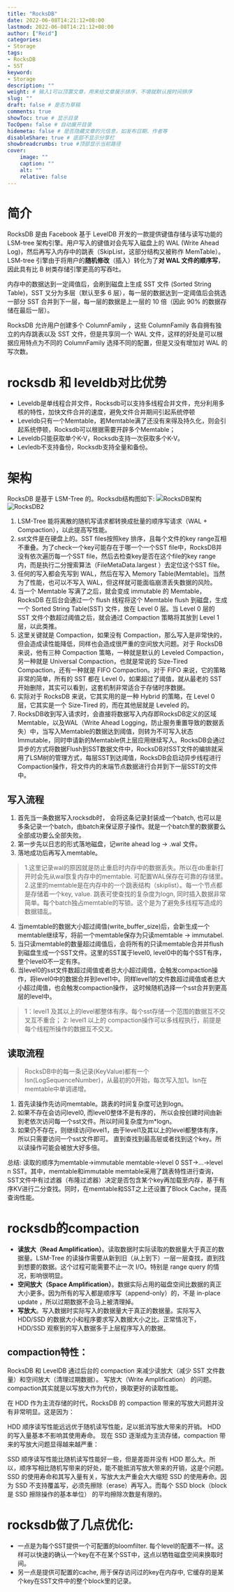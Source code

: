```yaml
---
title: "RocksDB"
date: 2022-06-08T14:21:12+08:00
lastmod: 2022-06-08T14:21:12+08:00
author: ["Reid"]
categories: 
- Storage
tags: 
- RocksDB
- SST
keyword:
- Storage
description: ""
weight: # 输入1可以顶置文章，用来给文章展示排序，不填就默认按时间排序
slug: ""
draft: false # 是否为草稿
comments: true
showToc: true # 显示目录
TocOpen: false # 自动展开目录
hidemeta: false # 是否隐藏文章的元信息，如发布日期、作者等
disableShare: true # 底部不显示分享栏
showbreadcrumbs: true #顶部显示当前路径
cover:
    image: ""
    caption: ""
    alt: ""
    relative: false
---
```


# 简介

RocksDB 是由 Facebook 基于 LevelDB 开发的一款提供键值存储与读写功能的 LSM-tree 架构引擎。用户写入的键值对会先写入磁盘上的 WAL (Write Ahead Log)，然后再写入内存中的跳表（SkipList，这部分结构又被称作 MemTable）。LSM-tree 引擎由于将用户的**随机修改**（插入）转化为了**对 WAL 文件的顺序写**，因此具有比 B 树类存储引擎更高的写吞吐。

内存中的数据达到一定阈值后，会刷到磁盘上生成 SST 文件 (Sorted String Table)，SST 又分为多层（默认至多 6 层），每一层的数据达到一定阈值后会挑选一部分 SST 合并到下一层，每一层的数据是上一层的 10 倍（因此 90% 的数据存储在最后一层）。

RocksDB 允许用户创建多个 ColumnFamily ，这些 ColumnFamily 各自拥有独立的内存跳表以及 SST 文件，但是共享同一个 WAL 文件，这样的好处是可以根据应用特点为不同的 ColumnFamily 选择不同的配置，但是又没有增加对 WAL 的写次数。

# rocksdb 和 leveldb对比优势

- Leveldb是单线程合并文件，Rocksdb可以支持多线程合并文件，充分利用多核的特性，加快文件合并的速度，避免文件合并期间引起系统停顿
- Leveldb只有一个Memtable，若Memtable满了还没有来得及持久化，则会引起系统停顿，Rocksdb可以根据需要开辟多个Memtable；
- Leveldb只能获取单个K-V，Rocksdb支持一次获取多个K-V。
- Levledb不支持备份，Rocksdb支持全量和备份。

# 架构

RocksDB 是基于 LSM-Tree 的。Rocksdb结构图如下:
![RocksDB架构](https://raw.githubusercontent.com/Reid00/image-host/main/20210720/image.51pgzw0dcm40.png)
![RocksDB2](https://raw.githubusercontent.com/Reid00/image-host/main/20210720/image.6i2gt9wb4zo0.png)

1. LSM-Tree 能将离散的随机写请求都转换成批量的顺序写请求（WAL + Compaction），以此提高写性能。
2. sst文件是在硬盘上的。SST files按照key 排序，且每个文件的key range互相不重叠。为了check一个key可能存在于哪一个一个SST file中，RocksDB并没有依次遍历每一个SST file，然后去检查key是否在这个file的key range 内，而是执行二分搜索算法（FileMetaData.largest ）去定位这个SST file。
3. 任何的写入都会先写到 WAL，然后在写入 Memory Table(Memtable)。当然为了性能，也可以不写入 WAL，但这样就可能面临崩溃丢失数据的风险。
4. 当一个 Memtable 写满了之后，就会变成 immutable 的 Memtable，RocksDB 在后台会通过一个 flush 线程将这个 Memtable flush 到磁盘，生成一个 Sorted String Table(SST) 文件，放在 Level 0 层。当 Level 0 层的 SST 文件个数超过阈值之后，就会通过 Compaction 策略将其放到 Level 1 层，以此类推。
5. 这里关键就是 Compaction，如果没有 Compaction，那么写入是非常快的，但会造成读性能降低，同样也会造成很严重的空间放大问题。对于 RocksDB 来说，他有三种 Compaction 策略，一种就是默认的 Leveled Compaction，另一种就是 Universal Compaction，也就是常说的 Size-Tired Compaction，还有一种就是 FIFO Compaction。对于 FIFO 来说，它的策略非常的简单，所有的 SST 都在 Level 0，如果超过了阈值，就从最老的 SST 开始删除，其实可以看到，这套机制非常适合于存储时序数据。
6. 实际对于 RocksDB 来说，它其实用的是一种 Hybrid 的策略，在 Level 0 层，它其实是一个 Size-Tired 的，而在其他层就是 Leveled 的。
7. RocksDB收到写入请求时，会直接将数据写入内存即RocksDB定义的区域Memtable，以及WAL（Write Ahead Logging，防止服务重置导致的数据丢失）中，当写入Memtable的数据达到阈值，则转为不可写入状态Immutable，同时申请新的Memtable供上层应用继续写入。RocksDB会通过异步的方式将数据Flush到SST数据文件中，RocksDB对SST文件的编排就采用了LSM树的管理方式，每层SST到达阈值，RocksDB会启动异步线程进行Compaction操作，将文件内的末端节点数据进行合并到下一层SST的文件中。

## 写入流程

1. 首先当一条数据写入rocksdb时， 会将这条记录封装成一个batch, 也可以是多条记录一个batch，由batch来保证原子操作。就是一个batch里的数据要么全部成功要么全部失败。
2. 第一步先以日志的形式落地磁盘，记write ahead log -> .wal 文件。
3. 落地成功后再写入memtable。

> 1.这里记录wal的原因就是防止重启时内存中的数据丢失。所以在db重新打开时会先从wal恢复内存中的memtable. 可配置WAL保存在可靠的存储里。
> 2.这里的memtable是在内存中的一个跳表结构（skiplist）。每一个节点都是存储着一个key, value. 跳表可使查找的复杂度为logn, 同时插入数据非常简单。每个batch独占memtable的写锁。这个是为了避免多线程写造成的数据错乱。

4. 当memtable的数据大小超过阈值(write_buffer_size)后，会新生成一个memtable继续写，将前一个memtable保存为只读memtable -> immutabel.
5. 当只读memtable的数量超过阈值后，会将所有的只读memtable合并并flush到磁盘生成一个SST文件。这里的SST属于level0, level0中的每个SST有序，整个level0不一定有序。
6. 当level0的sst文件数超过阈值或者总大小超过阈值，会触发compaction操作，将level0中的数据合并到level1中。同样level1的文件数超过阈值或者总大小超过阈值，也会触发compaction操作， 这时候随机选择一个sst合并到更高层的level中。

> 1：level1 及其以上的level都整体有序。每个sst存储一个范围的数据互不交叉互不重合；
> 2: level1 以上的 compaction操作可以多线程执行，前提是每个线程所操作的数据互不交叉。



## 读取流程

> RocksDB中的每一条记录(KeyValue)都有一个lsn(LogSequenceNumber)，从最初的0开始，每次写入加1。lsn在memtable中单调递增。

1. 首先读操作先访问memtable。跳表的时间复杂度可达到logn。
2. 如果不存在会访问level0, 而level0整体不是有序的， 所以会按创建时间由新到老依次访问每一个sst文件。所以时间复杂度为m*logn。
3. 如果仍不存在，则继续访问level1，由于level1及其以上的level都整体有序，所以只需要访问一个sst文件即可。 直到查找到最高层或者找到这个key。所以读操作可能会被放大好多倍。

总结:
读取的顺序为memtable->immutable memtable->level 0 SST->…->level n SST。其中，memtable和immutable memtable采用了跳表特性进行查询，SST文件中有过滤器（布隆过滤器）决定是否包含某个key再加载至内存，基于有序KV进行二分查找。同时，在memtable和SST之上还设置了Block Cache，提高查询性能。

# rocksdb的compaction

- **读放大（Read Amplification）**。读取数据时实际读取的数据量大于真正的数据量。LSM-Tree 的读操作需要从新到旧（从上到下）一层一层查找，直到找到想要的数据。这个过程可能需要不止一次 I/O。特别是 range query 的情况，影响很明显。
- **空间放大（Space Amplification）**。数据实际占用的磁盘空间比数据的真正大小更多。因为所有的写入都是顺序写（append-only）的，不是 in-place update ，所以过期数据不会马上被清理掉。
- **写放大**。写入数据时实际写入的数据量大于真正的数据量。实际写入 HDD/SSD 的数据大小和程序要求写入数据大小之比。正常情况下，HDD/SSD 观察到的写入数据多于上层程序写入的数据。

## compaction特性：

RocksDB 和 LevelDB 通过后台的 compaction 来减少读放大（减少 SST 文件数量）和空间放大（清理过期数据）。
写放大（Write Amplification） 的问题。compaction其实就是以写放大作为代价，换取更好的读取性能。

在 HDD 作为主流存储的时代，RocksDB 的 compaction 带来的写放大问题并没有非常明显。这是因为：

HDD 顺序读写性能远远优于随机读写性能，足以抵消写放大带来的开销。
HDD 的写入量基本不影响其使用寿命。
现在 SSD 逐渐成为主流存储，compaction 带来的写放大问题显得越来越严重：

SSD 顺序读写性能比随机读写性能好一些，但是差距并没有 HDD 那么大。所以，顺序写相比随机写带来的好处，能不能抵消写放大带来的开销，这是个问题。
SSD 的使用寿命和其写入量有关，写放大太严重会大大缩短 SSD 的使用寿命。因为 SSD 不支持覆盖写，必须先擦除（erase）再写入。而每个 SSD block（block 是 SSD 擦除操作的基本单位） 的平均擦除次数是有限的。

# rocksdb做了几点优化:

- 一点是为每个SST提供一个可配置的bloomfilter. 每个level的配置不一样。这样可以快速的确认一个key在不在某个SST中，这点以牺牲磁盘空间来换取时间。
- 另一点是提供可配置的cache, 用于保存访问过的key在内存中, 它缓存的是某个key在SST文件中的整个block里的记录。